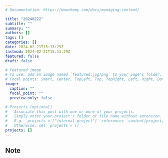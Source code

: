 ```yaml
---
# Documentation: https://wowchemy.com/docs/managing-content/

title: "20240222"
subtitle: ""
summary: ""
authors: []
tags: []
categories: []
date: 2024-02-21T15:13:29Z
lastmod: 2024-02-21T15:13:29Z
featured: false
draft: false

# Featured image
# To use, add an image named `featured.jpg/png` to your page's folder.
# Focal points: Smart, Center, TopLeft, Top, TopRight, Left, Right, BottomLeft, Bottom, BottomRight.
image:
  caption: ""
  focal_point: ""
  preview_only: false

# Projects (optional).
#   Associate this post with one or more of your projects.
#   Simply enter your project's folder or file name without extension.
#   E.g. `projects = ["internal-project"]` references `content/project/deep-learning/index.md`.
#   Otherwise, set `projects = []`.
projects: []
---
```


## Note

